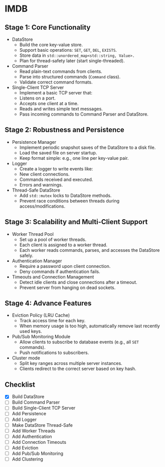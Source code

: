 # IMDB

## Stage 1: Core Functionality

- DataStore
  - Build the core key-value store. 
  - Support basic operations: `SET`, `GET`, `DEL`, `EXISTS`.
  - Store data in `std::unordered_map<std::string, Value>.`
  - Plan for thread-safety later (start single-threaded).
- Command Parser
  - Read plain-text commands from clients.
  - Parse into structured commands (`Command` class).
  - Validate correct command formats.
- Single-Client TCP Server
  - Implement a basic TCP server that:
   - Listens on a port.
   - Accepts one client at a time.
   - Reads and writes simple text messages.
  - Pass incoming commands to Command Parser and DataStore.
  
## Stage 2: Robustness and Persistence

- Persistence Manager
  - Implement periodic snapshot saves of the DataStore to a disk file.
  - Load the saved file on server startup.
  - Keep format simple: e.g., one line per key-value pair.
- Logger
  - Create a logger to write events like:
   - New client connections.
   - Commands received and executed.
   - Errors and warnings.
- Thread-Safe DataStore
  - Add `std::mutex` locks to DataStore methods.
  - Prevent race conditions between threads during access/modifications.
  
## Stage 3: Scalability and Multi-Client Support

- Worker Thread Pool
  - Set up a pool of worker threads.
  - Each client is assigned to a worker thread.
  - Each worker reads commands, parses, and accesses the DataStore safely.
- Authentication Manager
  - Require a password upon client connection.
  - Deny commands if authentication fails.
- Timeouts and Connection Management
  - Detect idle clients and close connections after a timeout.
  - Prevent server from hanging on dead sockets.
  
## Stage 4: Advance Features

- Eviction Policy (LRU Cache)
  - Track access time for each key.
  - When memory usage is too high, automatically remove last recently used keys.
- Pub/Sub Monitoring Module
  - Allow clients to subscribe to database events (e.g., all `SET` commands).
  - Push notifications to subscribers.
- Cluster mode
  - Split key ranges across multiple server instances.
  - Clients redirect to the correct server based on key hash.

## Checklist
- [x] Build DataStore
- [ ] Build Command Parser
- [ ] Build Single-Client TCP Server
- [ ] Add Persistence
- [ ] Add Logger 
- [ ] Make DataStore Thread-Safe
- [ ] Add Worker Threads
- [ ] Add Authentication
- [ ] Add Connection Timeouts
- [ ] Add Eviction
- [ ] Add Pub/Sub Monitoring
- [ ] Add Clustering
